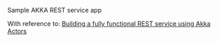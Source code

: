 Sample AKKA REST service app

With reference to: 
[Building a fully functional REST service using Akka Actors](https://medium.com/@ian.shiundu/building-a-fully-functional-rest-service-using-akka-actors-8b5c12978380)
